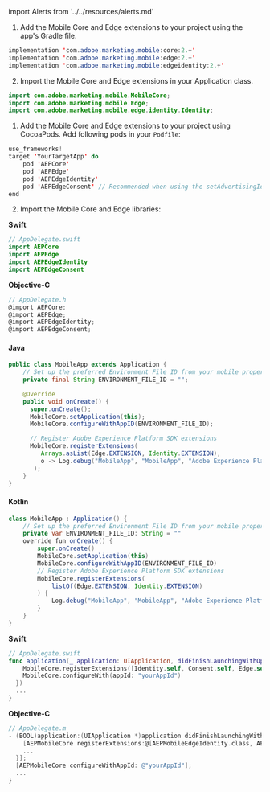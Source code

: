 import Alerts from '../../resources/alerts.md'

<Variant platform="android" task="download" repeat="5"/>

1. Add the Mobile Core and Edge extensions to your project using the app's Gradle file.

```java
implementation 'com.adobe.marketing.mobile:core:2.+'
implementation 'com.adobe.marketing.mobile:edge:2.+'
implementation 'com.adobe.marketing.mobile:edgeidentity:2.+'
```

<Alerts query="platform=android-gradle&componentClass=InlineNestedAlert"/>

2. Import the Mobile Core and Edge extensions in your Application class.

```java
import com.adobe.marketing.mobile.MobileCore;
import com.adobe.marketing.mobile.Edge;
import com.adobe.marketing.mobile.edge.identity.Identity;
```

<Variant platform="ios" task="download" repeat="7"/>

1. Add the Mobile Core and Edge extensions to your project using CocoaPods. Add following pods in your `Podfile`:

```swift
use_frameworks!
target 'YourTargetApp' do
    pod 'AEPCore'
    pod 'AEPEdge'
    pod 'AEPEdgeIdentity'
    pod 'AEPEdgeConsent' // Recommended when using the setAdvertisingIdentifier API
end
```

2. Import the Mobile Core and Edge libraries:

**Swift**

```swift
// AppDelegate.swift
import AEPCore
import AEPEdge
import AEPEdgeIdentity
import AEPEdgeConsent
```

**Objective-C**

```objectivec
// AppDelegate.h
@import AEPCore;
@import AEPEdge;
@import AEPEdgeIdentity;
@import AEPEdgeConsent;
```

<Variant platform="android" task="register" repeat="2"/>

#### Java

```java
public class MobileApp extends Application {
    // Set up the preferred Environment File ID from your mobile property configured in Data Collection UI
    private final String ENVIRONMENT_FILE_ID = "";

    @Override
    public void onCreate() {
      super.onCreate();
      MobileCore.setApplication(this);
      MobileCore.configureWithAppID(ENVIRONMENT_FILE_ID);

      // Register Adobe Experience Platform SDK extensions
      MobileCore.registerExtensions(
         Arrays.asList(Edge.EXTENSION, Identity.EXTENSION),
         o -> Log.debug("MobileApp", "MobileApp", "Adobe Experience Platform Mobile SDK initialized.")
       );
    }
}
```

#### Kotlin

```java
class MobileApp : Application() {
    // Set up the preferred Environment File ID from your mobile property configured in Data Collection UI
    private var ENVIRONMENT_FILE_ID: String = ""
    override fun onCreate() {
        super.onCreate()
        MobileCore.setApplication(this)
        MobileCore.configureWithAppID(ENVIRONMENT_FILE_ID)
        // Register Adobe Experience Platform SDK extensions
        MobileCore.registerExtensions(
            listOf(Edge.EXTENSION, Identity.EXTENSION)
        ) {
            Log.debug("MobileApp", "MobileApp", "Adobe Experience Platform Mobile SDK initialized.")
        }
    }
}
```

<Variant platform="ios" task="register" repeat="4"/>

**Swift**

```swift
// AppDelegate.swift
func application(_ application: UIApplication, didFinishLaunchingWithOptions launchOptions: [UIApplication.LaunchOptionsKey: Any]?) -> Bool {
    MobileCore.registerExtensions([Identity.self, Consent.self, Edge.self], {
    MobileCore.configureWith(appId: "yourAppId")
  })
  ...
}
```

**Objective-C**

```objectivec
// AppDelegate.m
- (BOOL)application:(UIApplication *)application didFinishLaunchingWithOptions:(NSDictionary *)launchOptions {
    [AEPMobileCore registerExtensions:@[AEPMobileEdgeIdentity.class, AEPMobileEdgeConsent.class, AEPMobileEdge.class] completion:^{
    ...
  }];
  [AEPMobileCore configureWithAppId: @"yourAppId"];
  ...
}
```
